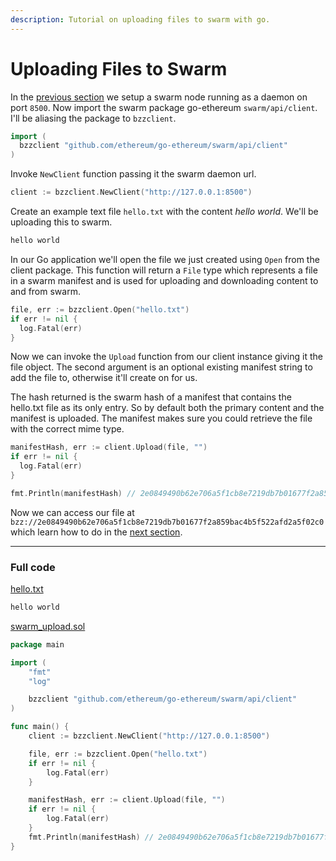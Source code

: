 ```yaml
---
description: Tutorial on uploading files to swarm with go.
---
```


# Uploading Files to Swarm

In the [previous section](../swarm-setup) we setup a swarm node running as a daemon on port `8500`. Now import the swarm package go-ethereum `swarm/api/client`. I'll be aliasing the package to `bzzclient`.

```go
import (
  bzzclient "github.com/ethereum/go-ethereum/swarm/api/client"
)
```

Invoke `NewClient` function passing it the swarm daemon url.

```go
client := bzzclient.NewClient("http://127.0.0.1:8500")
```

Create an example text file `hello.txt` with the content *hello world*. We'll be uploading this to swarm.

```txt
hello world
```

In our Go application we'll open the file we just created using `Open` from the client package. This function will return a `File` type which represents a file in a swarm manifest and is used for uploading and downloading content to and from swarm.

```go
file, err := bzzclient.Open("hello.txt")
if err != nil {
  log.Fatal(err)
}
```

Now we can invoke the `Upload` function from our client instance giving it the file object. The second argument is an optional existing manifest string to add the file to, otherwise it'll create on for us.

The hash returned is the swarm hash of a manifest that contains the hello.txt file as its only entry. So by default both the primary content and the manifest is uploaded. The manifest makes sure you could retrieve the file with the correct mime type.

```go
manifestHash, err := client.Upload(file, "")
if err != nil {
  log.Fatal(err)
}

fmt.Println(manifestHash) // 2e0849490b62e706a5f1cb8e7219db7b01677f2a859bac4b5f522afd2a5f02c0
```

Now we can access our file at `bzz://2e0849490b62e706a5f1cb8e7219db7b01677f2a859bac4b5f522afd2a5f02c0` which learn how to do in the [next section](../swarm-download).

---

### Full code

[hello.txt](https://github.com/miguelmota/ethereum-development-with-go-book/blob/master/code/hello.txt)

```txt
hello world
```

[swarm_upload.sol](https://github.com/miguelmota/ethereum-development-with-go-book/blob/master/code/swarm_upload.go)

```go
package main

import (
	"fmt"
	"log"

	bzzclient "github.com/ethereum/go-ethereum/swarm/api/client"
)

func main() {
	client := bzzclient.NewClient("http://127.0.0.1:8500")

	file, err := bzzclient.Open("hello.txt")
	if err != nil {
		log.Fatal(err)
	}

	manifestHash, err := client.Upload(file, "")
	if err != nil {
		log.Fatal(err)
	}
	fmt.Println(manifestHash) // 2e0849490b62e706a5f1cb8e7219db7b01677f2a859bac4b5f522afd2a5f02c0
}
```
